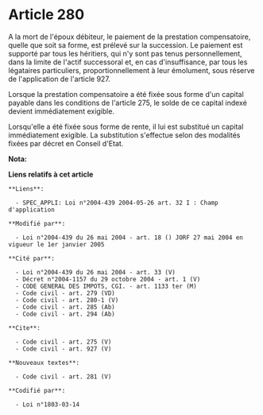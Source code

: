 # Article 280

A la mort de l'époux débiteur, le paiement de la prestation compensatoire, quelle que soit sa forme, est prélevé sur la
succession. Le paiement est supporté par tous les héritiers, qui n'y sont pas tenus personnellement, dans la limite de
l'actif successoral et, en cas d'insuffisance, par tous les légataires particuliers, proportionnellement à leur émolument,
sous réserve de l'application de l'article 927. 

Lorsque la prestation compensatoire a été fixée sous forme d'un capital payable dans les conditions de l'article 275, le
solde de ce capital indexé devient immédiatement exigible. 

Lorsqu'elle a été fixée sous forme de rente, il lui est substitué un capital immédiatement exigible. La substitution
s'effectue selon des modalités fixées par décret en Conseil d'Etat.

**Nota:**



**Liens relatifs à cet article**

	**Liens**:

	  - SPEC_APPLI: Loi n°2004-439 2004-05-26 art. 32 I : Champ d'application

	**Modifié par**:

	  - Loi n°2004-439 du 26 mai 2004 - art. 18 () JORF 27 mai 2004 en vigueur le 1er janvier 2005

	**Cité par**:

	  - Loi n°2004-439 du 26 mai 2004 - art. 33 (V)
	  - Décret n°2004-1157 du 29 octobre 2004 - art. 1 (V)
	  - CODE GENERAL DES IMPOTS, CGI. - art. 1133 ter (M)
	  - Code civil - art. 279 (VD)
	  - Code civil - art. 280-1 (V)
	  - Code civil - art. 285 (Ab)
	  - Code civil - art. 294 (Ab)

	**Cite**:

	  - Code civil - art. 275 (V)
	  - Code civil - art. 927 (V)

	**Nouveaux textes**:

	  - Code civil - art. 281 (V)

	**Codifié par**:

	  - Loi n°1803-03-14
